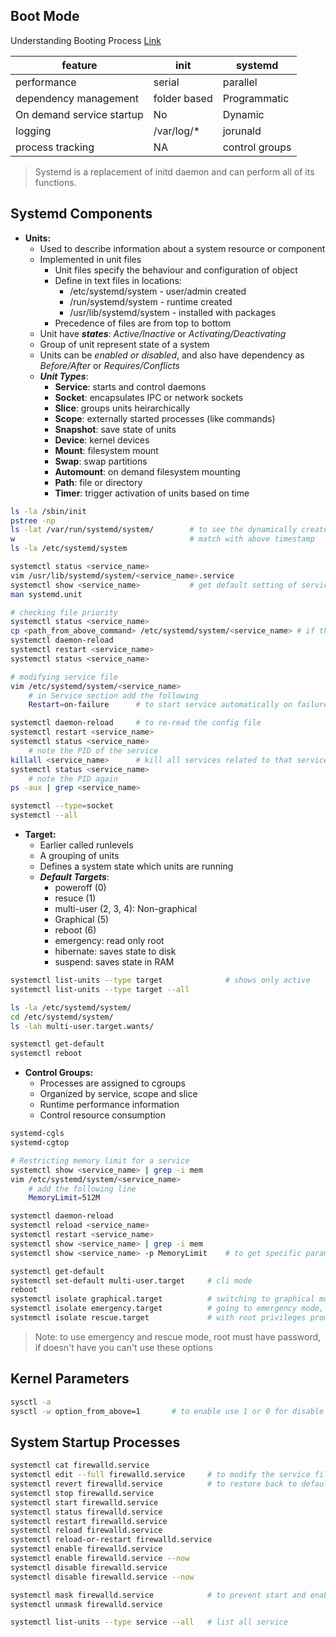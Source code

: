 ## Boot Mode

Understanding Booting Process [Link](https://mdizharblog.hashnode.dev/understanding-booting-process-and-runlevels-in-linux)

|feature | init | systemd |
|------|-------|--------|
|performance | serial | parallel |
| dependency management | folder based | Programmatic |
| On demand service startup | No | Dynamic |
| logging | /var/log/* | jorunald |
| process tracking | NA | control groups |

> Systemd is a replacement of initd daemon and can perform all of its functions.

## Systemd Components

- __Units:__ 
    - Used to describe information about a system resource or component
    - Implemented in unit files 
        - Unit files specify the behaviour and    configuration of object
        - Define in text files in locations:
            - /etc/systemd/system   - user/admin created
            - /run/systemd/system   - runtime created
            - /usr/lib/systemd/system - installed with packages
        - Precedence of files are from top to bottom 
    - Unit have __*states*__: *Active/Inactive* or *Activating/Deactivating*
    - Group of unit represent state of a system
    - Units can be *enabled or disabled*, and also have dependency as *Before/After* or *Requires/Conflicts*
    - __*Unit Types*__: 
        - __Service__: starts and control daemons
        - __Socket__: encapsulates IPC or network sockets
        - __Slice__: groups units heirarchically
        - __Scope__: externally started processes (like commands)
        - __Snapshot__: save state of units
        - __Device__: kernel devices
        - __Mount__: filesystem mount
        - __Swap__: swap partitions
        - __Automount__: on demand filesystem mounting
        - __Path__: file or directory
        - __Timer__: trigger activation of units based on time 

```bash
ls -la /sbin/init
pstree -np
ls -lat /var/run/systemd/system/        # to see the dynamically created session directory when system is booted
w                                       # match with above timestamp
ls -la /etc/systemd/system

systemctl status <service_name>
vim /usr/lib/systemd/system/<service_name>.service
systemctl show <service_name>           # get default setting of service
man systemd.unit

# checking file priority
systemctl status <service_name>
cp <path_from_above_command> /etc/systemd/system/<service_name> # if the above command doesn't point to this location
systemctl daemon-reload
systemctl restart <service_name>
systemctl status <service_name>

# modifying service file
vim /etc/systemd/system/<service_name>
    # in Service section add the following
    Restart=on-failure      # to start service automatically on failure

systemctl daemon-reload     # to re-read the config file
systemctl restart <service_name>
systemctl status <service_name>
    # note the PID of the service
killall <service_name>      # kill all services related to that service
systemctl status <service_name>
    # note the PID again
ps -aux | grep <service_name>

systemctl --type=socket 
systemctl --all
```

- __Target:__
    - Earlier called runlevels
    - A grouping of units
    - Defines a system state which units are running
    - __*Default Targets*__:
        - poweroff (0)
        - resuce (1)
        - multi-user (2, 3, 4): Non-graphical
        - Graphical (5)
        - reboot (6)
        - emergency: read only root
        - hibernate: saves state to disk
        - suspend: saves state in RAM

```bash
systemctl list-units --type target              # shows only active
systemctl list-units --type target --all

ls -la /etc/systemd/system/
cd /etc/systemd/system/
ls -lah multi-user.target.wants/

systemctl get-default
systemctl reboot
```

- __Control Groups:__
    - Processes are assigned to cgroups
    - Organized by service, scope and slice
    - Runtime performance information
    - Control resource consumption

```bash
systemd-cgls
systemd-cgtop

# Restricting memory limit for a service
systemctl show <service_name> | grep -i mem
vim /etc/systemd/system/<service_name>
    # add the following line
    MemoryLimit=512M

systemctl daemon-reload
systemctl reload <service_name>
systemctl restart <service_name>
systemctl show <service_name> | grep -i mem
systemctl show <service_name> -p MemoryLimit    # to get specific parameter
```

```bash
systemctl get-default
systemctl set-default multi-user.target     # cli mode
reboot
systemctl isolate graphical.target          # switching to graphical mode
systemctl isolate emergency.target          # going to emergency mode, to load few program used in case of debugging and system is loaded in read-only
systemctl isolate rescue.target             # with root privileges prompt is given
```

> Note: to use emergency and rescue mode, root must have password, if doesn't have you can't use these options

## Kernel Parameters
```bash
sysctl -a
sysctl -w option_from_above=1       # to enable use 1 or 0 for disable
```

## System Startup Processes
```bash
systemctl cat firewalld.service
systemctl edit --full firewalld.service     # to modify the service file
systemctl revert firewalld.service          # to restore back to default 
systemctl stop firewalld.service
systemctl start firewalld.service
systemctl status firewalld.service
systemctl restart firewalld.service
systemctl reload firewalld.service
systemctl reload-or-restart firewalld.service
systemctl enable firewalld.service
systemctl enable firewalld.service --now
systemctl disable firewalld.service
systemctl disable firewalld.service --now

systemctl mask firewalld.service            # to prevent start and enabling
systemctl unmask firewalld.service

systemctl list-units --type service --all   # list all service
```
